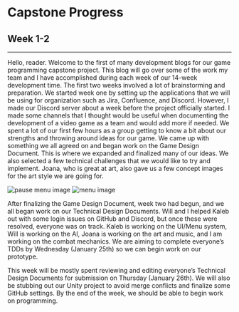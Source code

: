 # Capstone Progress 
## Week 1-2

-----

Hello, reader. Welcome to the first of many development blogs for our game programming capstone project. This blog will go over some of the work my team and I have accomplished during each week of our 14-week development time. The first two weeks involved a lot of brainstorming and preparation. We started week one by setting up the applications that we will be using for organization such as Jira, Confluence, and Discord. However, I made our Discord server about a week before the project officially started. I made some channels that I thought would be useful when documenting the development of a video game as a team and would add more if needed. We spent a lot of our first few hours as a group getting to know a bit about our strengths and throwing around ideas for our game. We came up with something we all agreed on and began work on the Game Design Document. This is where we expanded and finalized many of our ideas. We also selected a few technical challenges that we would like to try and implement. Joana, who is great at art, also gave us a few concept images for the art style we are going for.

![pause menu image](/assets/blog/capstone/pause.webp)
![menu image](/assets/blog/capstone/menu.webp)

After finalizing the Game Design Document, week two had begun, and we all began work on our Technical Design Documents. Will and I helped Kaleb out with some login issues on GitHub and Discord, but once these were resolved, everyone was on track. Kaleb is working on the UI/Menu system, Will is working on the AI, Joana is working on the art and music, and I am working on the combat mechanics. We are aiming to complete everyone’s TDDs by Wednesday (January 25th) so we can begin work on our prototype.

This week will be mostly spent reviewing and editing everyone’s Technical Design Documents for submission on Thursday (January 26th). We will also be stubbing out our Unity project to avoid merge conflicts and finalize some GitHub settings. By the end of the week, we should be able to begin work on programming.